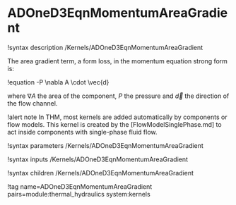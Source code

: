# ADOneD3EqnMomentumAreaGradient

!syntax description /Kernels/ADOneD3EqnMomentumAreaGradient

The area gradient term, a form loss, in the momentum equation strong form is:

!equation
-P \nabla A \cdot \vec{d}

where $\nabla A$ the area of the component, $P$ the pressure and $\vec{d}$ the direction of the flow
channel.

!alert note
In THM, most kernels are added automatically by components or flow models. This kernel is created by the
[FlowModelSinglePhase.md] to act inside components with single-phase fluid flow.

!syntax parameters /Kernels/ADOneD3EqnMomentumAreaGradient

!syntax inputs /Kernels/ADOneD3EqnMomentumAreaGradient

!syntax children /Kernels/ADOneD3EqnMomentumAreaGradient

!tag name=ADOneD3EqnMomentumAreaGradient pairs=module:thermal_hydraulics system:kernels
